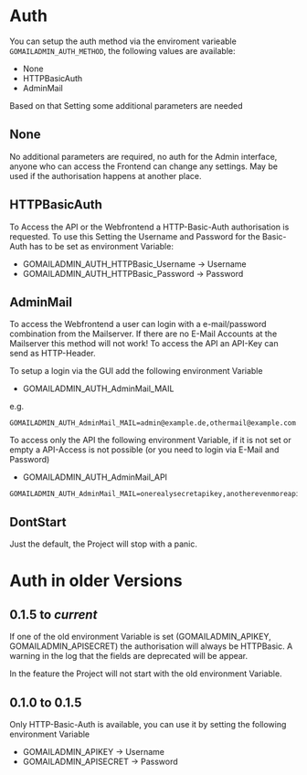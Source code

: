 # Auth
You can setup the auth method via the enviroment varieable `GOMAILADMIN_AUTH_METHOD`, the following values are available:

* None
* HTTPBasicAuth
* AdminMail


Based on that Setting some additional parameters are needed

## None
No additional parameters are required, no auth for the Admin interface, anyone who can access the Frontend can change any settings. May be used if the authorisation happens at another place.

## HTTPBasicAuth
To Access the API or the Webfrontend a HTTP-Basic-Auth authorisation is requested. To use this Setting the Username and Password for the Basic-Auth has to be set as environment Variable:

* GOMAILADMIN_AUTH_HTTPBasic_Username -> Username
* GOMAILADMIN_AUTH_HTTPBasic_Password -> Password

## AdminMail
To access the Webfrontend a user can login with a e-mail/password combination from the Mailserver. If there are no E-Mail Accounts at the Mailserver this method will not work! To access the API an API-Key can send as HTTP-Header.

To setup a login via the GUI add the following environment Variable 

* GOMAILADMIN_AUTH_AdminMail_MAIL

e.g.

```
GOMAILADMIN_AUTH_AdminMail_MAIL=admin@example.de,othermail@example.com
```

To access only the API the following environment Variable, if it is not set or empty a API-Access is not possible (or you need to login via E-Mail and Password)

* GOMAILADMIN_AUTH_AdminMail_API

```
GOMAILADMIN_AUTH_AdminMail_MAIL=onerealysecretapikey,anotherevenmoreapikey,adshfioöqweshrguiwergtzfhqw7p
```

## DontStart
Just the default, the Project will stop with a panic.

# Auth in older Versions

## 0.1.5 to *current*
If one of the old environment Variable is set (GOMAILADMIN_APIKEY, GOMAILADMIN_APISECRET) the authorisation will always be HTTPBasic. A warning in the log that the fields are deprecated will be appear. 

In the feature the Project will not start with the old environment Variable.

## 0.1.0 to 0.1.5
Only HTTP-Basic-Auth is available, you can use it by setting the following environment Variable

* GOMAILADMIN_APIKEY -> Username
* GOMAILADMIN_APISECRET -> Password
